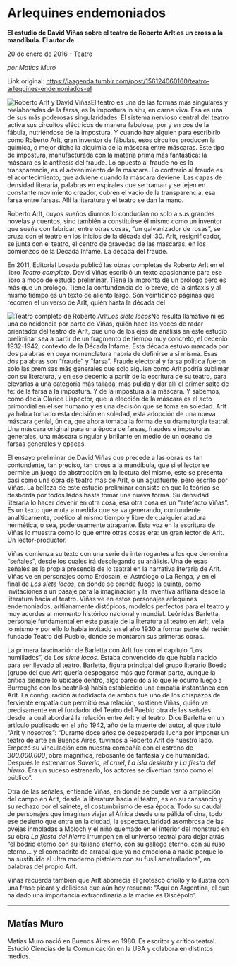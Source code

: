 # Arlequines endemoniados

**El estudio de David Viñas sobre el teatro de Roberto Arlt es un cross a la mandíbula. El autor de**

20 de enero de 2016 - Teatro

_por Matías Muro_

Link original: https://laagenda.tumblr.com/post/156124060160/teatro-arlequines-endemoniados-el

![Roberto Arlt y David Viñas](https://64.media.tumblr.com/f36576cdaec285103185a2fa8ce55329/tumblr_inline_pk0xlzGzQA1t6q87u_500.jpg)El teatro es una de las formas más singulares y reelaboradas de la farsa, es la impostura in situ, en carne viva. Esa es una de sus más poderosas singularidades. El sistema nervioso central del teatro activa sus circuitos eléctricos de manera fabulosa, por y en pos de la fábula, nutriéndose de la impostura. Y cuando hay alguien para escribirlo como Roberto Arlt, gran inventor de fábulas, esos circuitos producen la química, o mejor dicho la alquimia de la máscara entre máscaras. Este tipo de impostura, manufacturada con la materia prima más fantástica: la máscara es la antítesis del fraude. Lo opuesto al fraude no es la transparencia, es el advenimiento de la máscara. Lo contrario al fraude es el acontecimiento, que adviene cuando la máscara deviene. Las capas de densidad literaria, palabras en espirales que se traman y se tejen en constante movimiento creador, cubren el vacío de la transparencia, esa farsa entre farsas. Allí la literatura y el teatro se dan la mano. 

Roberto Arlt, cuyos sueños diurnos lo conducían no solo a sus grandes novelas y cuentos, sino también a constituirse él mismo como un inventor que sueña con fabricar, entre otras cosas, “un galvanizador de rosas”, se cruza con el teatro en los inicios de la década del ‘30. Arlt, resignificador, se junta con el teatro, el centro de gravedad de las máscaras, en los comienzos de la Década Infame. La década del fraude.

En 2011, Editorial Losada publicó las obras completas de Roberto Arlt en el libro *Teatro completo*. David Viñas escribió un texto apasionante para ese libro a modo de estudio preliminar. Tiene la impronta de un prólogo pero es más que un prólogo. Tiene la contundencia de lo breve, de la sintaxis y al mismo tiempo es un texto de aliento largo. Son veinticinco páginas que recorren el universo de Arlt, quién hasta la década del 


![Teatro completo de Roberto Arlt](https://64.media.tumblr.com/9ef5a4964a15e9ce5be044726cb1e912/tumblr_inline_pk0xlz6ohm1t6q87u_400.jpg)*Los siete locos*No resulta llamativo ni es una coincidencia por parte de Viñas, quién hace las veces de radar orientador del teatro de Arlt, que uno de los ejes de análisis en este estudio preliminar sea a partir de un fragmento de tiempo muy concreto, el decenio 1932-1942, contexto de la Década Infame. Esta década estuvo marcada por dos palabras en cuya nomenclatura habría de definirse a sí misma. Esas dos palabras son “fraude” y “farsa”. Fraude electoral y farsa política fueron solo las premisas más generales que solo alguien como Arlt podría sublimar con su literatura, y en ese decenio a partir de la escritura de su teatro, para elevarlas a una categoría más tallada, más pulida y dar allí el primer salto de fe: de la farsa a la impostura. Y de la impostura a la máscara. Y sabemos, como decía Clarice Lispector, que la elección de la máscara es el acto primordial en el ser humano y es una decisión que se toma en soledad. Arlt ya había tomado esta decisión en soledad, esta adopción de una nueva máscara genial, única, que ahora tomaba la forma de su dramaturgia teatral. Una máscara original para una época de farsas, fraudes e imposturas generales, una máscara singular y brillante en medio de un océano de farsas generales y opacas.

El ensayo preliminar de David Viñas que precede a las obras es tan contundente, tan preciso, tan cross a la mandíbula, que si el lector se permite un juego de abstracción en la lectura del mismo, este se presenta casi como una obra de teatro más de Arlt, o un aguafuerte, pero escrito por Viñas. La belleza de este estudio preliminar consiste en que lo teórico se desborda por todos lados hasta tomar una nueva forma. Su densidad literaria lo hacer devenir en otra cosa, esa otra cosa es un “artefacto Viñas”. Es un texto que muta a medida que se va generando, contundente analíticamente, poético al mismo tiempo y libre de cualquier atadura hermética, o sea, poderosamente atrapante. Esta voz en la escritura de Viñas lo muestra como lo que entre otras cosas era: un gran lector de Arlt. Un lector-productor. 

Viñas comienza su texto con una serie de interrogantes a los que denomina “señales”, desde los cuales irá desplegando su análisis. Una de esas señales es la propia presencia de lo teatral en la narrativa literaria de Arlt. Viñas ve en personajes como Erdosaín, el Astrólogo o La Renga, y en el final de *Los siete locos*, en donde se prende fuego la quinta, como invitaciones a un pasaje para la imaginación y la inventiva arltiana desde la literatura hacia el teatro. Viñas ve en estos personajes arlequines endemoniados, arltianamente distópicos, modelos perfectos para el teatro y muy acordes al momento histórico nacional y mundial. Leónidas Barletta, personaje fundamental en este pasaje de la literatura al teatro en Arlt, veía lo mismo y por ello lo había invitado en el año 1930 a formar parte del recién fundado Teatro del Pueblo, donde se montaron sus primeras obras.

La primera fascinación de Barletta con Arlt fue con el capítulo “Los humillados”, de *Los siete locos*. Estaba convencido de que había nacido para ser llevado al teatro. Barletta, figura principal del grupo literario Boedo (grupo del que Arlt quería despegarse más que formar parte, aunque la crítica siempre lo ubicase dentro, algo parecido a lo que le ocurró luego a Burroughs con los beatniks) había establecido una empatía instantánea con Arlt. La configuración autodidacta de ambos fue uno de los chispazos de ferviente empatía que permitió esa relación, sostiene Viñas, quién ve precisamente en el fundador del Teatro del Pueblo otra de las señales desde la cual abordará la relación entre Arlt y el teatro. Dice Barletta en un artículo publicado en el año 1942, año de la muerte del autor, al que tituló “Arlt y nosotros”: “Durante doce años de desesperada lucha por imponer un teatro de arte en Buenos Aires, tuvimos a Roberto Arlt de nuestro lado. Empezó su vinculación con nuestra compañía con el estreno de *300.000.000*, obra magnífica, rebosante de fantasía y de humanidad. Después le estrenamos *Saverio, el cruel*, *La isla desierta* y *La fiesta del hierro*. Era un suceso estrenarlo, los actores se divertían tanto como el público”.

Otra de las señales, entiende Viñas, en donde se puede ver la ampliación del campo en Arlt, desde la literatura hacia el teatro, es en su cansancio y su rechazo por el sainete, el costumbrismo de esa época. Todo su caudal de personajes que imaginan viajar al África desde una pálida oficina, todo ese desierto que entra en la ciudad, la espectacularidad asombrosa de las ovejas inmoladas a Moloch y el niño quemado en el interior del monstruo en su obra *La fiesta del hierro* irrumpen en el universo teatral para dejar atrás “el bodrio eterno con su italiano eterno, con su gallego eterno, con su ruso eterno… y el compadrito de arrabal que ya no emociona a nadie porque lo ha sustituido el ultra moderno pistolero con su fusil ametralladora”, en palabras del propio Arlt.

Viñas recuerda también que Arlt aborrecía el grotesco criollo y lo ilustra con una frase pícara y deliciosa que aún hoy resuena: “Aquí en Argentina, el que ha dado una importancia extraordinaria a la madre es Discépolo”.

  




---

 Matías Muro
------------

 Matías Muro nació en Buenos Aires en 1980. Es escritor y crítico teatral. Estudió Ciencias de la Comunicación en la UBA y colabora en distintos medios. 

